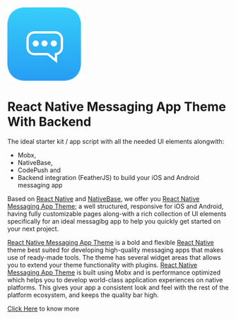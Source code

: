 ![DefaultIcon figure](./assets/logoIcon.png)

# React Native Messaging App  Theme With Backend

The ideal starter kit / app script with all the needed UI elements alongwith:

* Mobx,
* NativeBase,
* CodePush and
* Backend integration \(FeatherJS\) to build your iOS and Android messaging app

Based on [React Native](https://github.com/facebook/react-native) and [NativeBase](http://nativebase.io/docs/v0.4.6/), we offer you [React Native Messaging App Theme](); a well structured, responsive for iOS and Android, having fully customizable pages along-with a rich collection of UI elements specifically for an ideal messagibg app to help you quickly get started on your next project.

[React Native Messaging App Theme]() is a bold and flexible [React Native](https://github.com/facebook/react-native) theme best suited for developing high-quality messaging apps that makes use of ready-made tools. The theme has several widget areas that allows you to extend your theme functionality with plugins. [React Native Messaging App Theme]() is built using Mobx and is performance optimized which helps you to develop world-class application experiences on native platforms. This gives your app a consistent look and feel with the rest of the platform ecosystem, and keeps the quality bar high.

[Click Here](http://market.nativebase.io/view/react-native-taxi-app-theme) to know more
